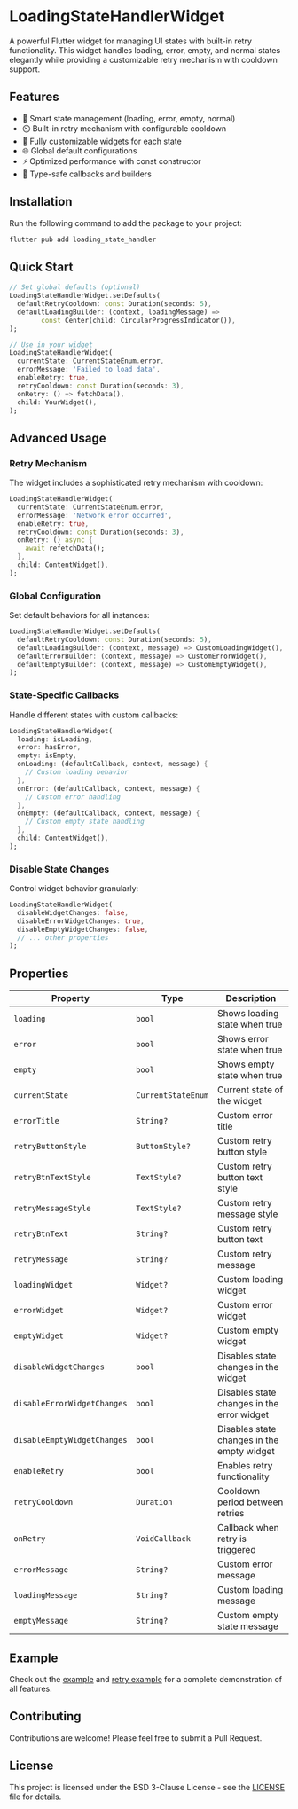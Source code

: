 # LoadingStateHandlerWidget

A powerful Flutter widget for managing UI states with built-in retry functionality. This widget handles loading, error, empty, and normal states elegantly while providing a customizable retry mechanism with cooldown support.

## Features

- 🔄 Smart state management (loading, error, empty, normal)
- ⏲️ Built-in retry mechanism with configurable cooldown
- 🎨 Fully customizable widgets for each state
- 🌐 Global default configurations
- ⚡ Optimized performance with const constructor
- 🎯 Type-safe callbacks and builders

## Installation

Run the following command to add the package to your project:

```bash
flutter pub add loading_state_handler
```

## Quick Start

```dart
// Set global defaults (optional)
LoadingStateHandlerWidget.setDefaults(
  defaultRetryCooldown: const Duration(seconds: 5),
  defaultLoadingBuilder: (context, loadingMessage) =>
        const Center(child: CircularProgressIndicator()),
);

// Use in your widget
LoadingStateHandlerWidget(
  currentState: CurrentStateEnum.error,
  errorMessage: 'Failed to load data',
  enableRetry: true,
  retryCooldown: const Duration(seconds: 3),
  onRetry: () => fetchData(),
  child: YourWidget(),
);
```

## Advanced Usage

### Retry Mechanism

The widget includes a sophisticated retry mechanism with cooldown:

```dart
LoadingStateHandlerWidget(
  currentState: CurrentStateEnum.error,
  errorMessage: 'Network error occurred',
  enableRetry: true,
  retryCooldown: const Duration(seconds: 3),
  onRetry: () async {
    await refetchData();
  },
  child: ContentWidget(),
);
```

### Global Configuration

Set default behaviors for all instances:

```dart
LoadingStateHandlerWidget.setDefaults(
  defaultRetryCooldown: const Duration(seconds: 5),
  defaultLoadingBuilder: (context, message) => CustomLoadingWidget(),
  defaultErrorBuilder: (context, message) => CustomErrorWidget(),
  defaultEmptyBuilder: (context, message) => CustomEmptyWidget(),
);
```

### State-Specific Callbacks

Handle different states with custom callbacks:

```dart
LoadingStateHandlerWidget(
  loading: isLoading,
  error: hasError,
  empty: isEmpty,
  onLoading: (defaultCallback, context, message) {
    // Custom loading behavior
  },
  onError: (defaultCallback, context, message) {
    // Custom error handling
  },
  onEmpty: (defaultCallback, context, message) {
    // Custom empty state handling
  },
  child: ContentWidget(),
);
```

### Disable State Changes

Control widget behavior granularly:

```dart
LoadingStateHandlerWidget(
  disableWidgetChanges: false,
  disableErrorWidgetChanges: true,
  disableEmptyWidgetChanges: false,
  // ... other properties
);
```

## Properties

| Property | Type | Description |
|----------|------|-------------|
| `loading` | `bool` | Shows loading state when true |
| `error` | `bool` | Shows error state when true |
| `empty` | `bool` | Shows empty state when true |
| `currentState` | `CurrentStateEnum` | Current state of the widget |
| `errorTitle` | `String?` | Custom error title |
| `retryButtonStyle` | `ButtonStyle?` | Custom retry button style |
| `retryBtnTextStyle` | `TextStyle?` | Custom retry button text style |
| `retryMessageStyle` | `TextStyle?` | Custom retry message style |
| `retryBtnText` | `String?` | Custom retry button text |
| `retryMessage` | `String?` | Custom retry message |
| `loadingWidget` | `Widget?` | Custom loading widget |
| `errorWidget` | `Widget?` | Custom error widget |
| `emptyWidget` | `Widget?` | Custom empty widget |
| `disableWidgetChanges` | `bool` | Disables state changes in the widget |
| `disableErrorWidgetChanges` | `bool` | Disables state changes in the error widget |
| `disableEmptyWidgetChanges` | `bool` | Disables state changes in the empty widget |
| `enableRetry` | `bool` | Enables retry functionality |
| `retryCooldown` | `Duration` | Cooldown period between retries |
| `onRetry` | `VoidCallback` | Callback when retry is triggered |
| `errorMessage` | `String?` | Custom error message |
| `loadingMessage` | `String?` | Custom loading message |
| `emptyMessage` | `String?` | Custom empty state message |

## Example

Check out the [example](example/lib/main.dart) and [retry example](example/lib/retry_example.dart) for a complete demonstration of all features.

## Contributing

Contributions are welcome! Please feel free to submit a Pull Request.

## License

This project is licensed under the BSD 3-Clause License - see the [LICENSE](LICENSE) file for details.